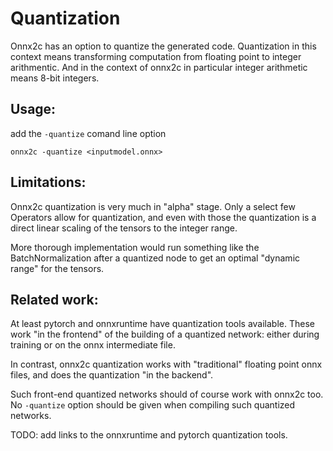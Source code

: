 Quantization
============

Onnx2c has an option to quantize the generated code.
Quantization in this context means transforming computation
from floating point to integer arithmentic. And in the context
of onnx2c in particular integer arithmetic means 8-bit integers.


Usage:
------
add the `-quantize` comand line option

    onnx2c -quantize <inputmodel.onnx>


Limitations:
------------
Onnx2c quantization is very much in "alpha" stage.
Only a select few Operators allow for quantization,
and even with those the quantization is a direct linear
scaling of the tensors to the integer range.

More thorough implementation would run something like the
BatchNormalization after a quantized node to get an optimal
"dynamic range" for the tensors.


Related work:
-------------
At least pytorch and onnxruntime have quantization tools available.
These work "in the frontend" of the building of a quantized network:
either during training or on the onnx intermediate file.

In contrast, onnx2c quantization works with "traditional" floating point
onnx files, and does the quantization "in the backend".

Such front-end quantized networks should of course work with onnx2c too.
No `-quantize` option should be given when compiling such quantized networks.

TODO: add links to the onnxruntime and pytorch quantization tools.
